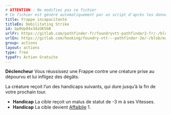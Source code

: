 ```yaml
---
# ATTENTION : Ne modifiez pas ce fichier
# Ce fichier est généré automatiquement par un script d'après les données du module Foundry VTT officiel et de sa traduction
title: Frappe incapacitante
titleEn: Debilitating Strike
id: bp0Up04x3dzGK5bB
urlFr: https://gitlab.com/pathfinder-fr/foundryvtt-pathfinder2-fr/-/blob/master/data/actions/bp0Up04x3dzGK5bB.htm
urlEn: https://gitlab.com/hooking/foundry-vtt---pathfinder-2e/-/blob/master/packs/data/actions.db/debilitating-strike.json
group: actions
layout: actions
type: free
typeFr: Action Gratuite
---
```

**Déclencheur** Vous réussissez une Frappe contre une créature prise au dépourvu et lui infligez des dégâts.

La créature reçoit l’un des handicaps suivants, qui dure jusqu’à la fin de votre prochain tour.


- **Handicap** La cible reçoit un malus de statut de -3 m à ses Vitesses.
- **Handicap** La cible devient [Affaiblie](../etats/affaibli.md) 1.


